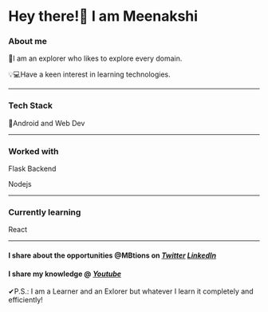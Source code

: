 <h1> Hey there!👋 I am <strong>Meenakshi</strong> </h1>

<h3>About me</h3>
  <p>🙌I am an explorer who likes to explore every domain.</p>
  <p>💡💻Have a keen interest in learning technologies.</p>

<hr>
<h3>Tech Stack</h3>
  <p>📱Android and Web Dev</p>
 
<hr>
<h3>Worked with</h3>
  <p>Flask Backend</p>
  <p>Nodejs</p>

<hr>
<h3>Currently learning</h3>
   <p>React</p>

<hr>
<h4>I share about the opportunities @MBtions on <i class="fab fa-twitter"><a target="_blank" href="https://twitter.com/MBtions">Twitter</a></i> <i class="fab fa-linkedin"><a href="">LinkedIn</a></i></h4>
<h4>I share my knowledge @ <i class="fab fa-youtube"><a href="https://www.youtube.com/channel/UCXk7e710P2K1AkxbWfny_Pw" target="_blank">Youtube</a></i></h4>

<p>✔P.S.: I am a Learner and an Exlorer but whatever I learn it completely and efficiently!</p>
